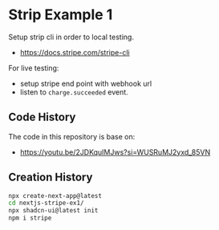 # Strip Example 1

Setup strip cli in order to local testing.

- https://docs.stripe.com/stripe-cli

For live testing:

- setup stripe end point with webhook url
- listen to `charge.succeeded` event.

## Code History

The code in this repository is base on:

- https://youtu.be/2JDKquIMJws?si=WUSRuMJ2yxd_85VN

## Creation History

```bash
npx create-next-app@latest
cd nextjs-stripe-ex1/
npx shadcn-ui@latest init
npm i stripe
```
